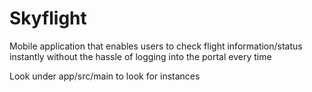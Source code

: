 # Skyflight
Mobile application that enables users to check flight information/status instantly without the hassle of logging into the portal every time

Look under app/src/main to look for instances
